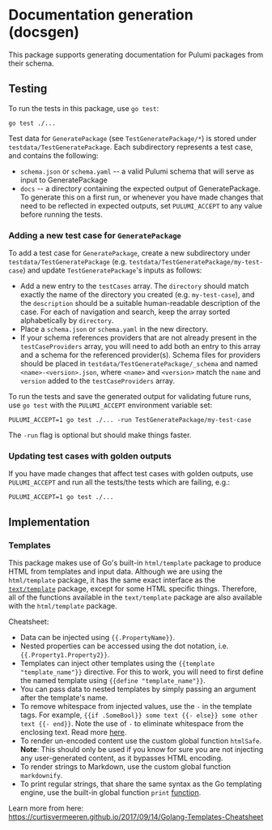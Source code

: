 # Documentation generation (docsgen)

This package supports generating documentation for Pulumi packages from their
schema.

## Testing

To run the tests in this package, use `go test`:

```
go test ./...
```

Test data for `GeneratePackage` (see `TestGeneratePackage/*`) is stored under
`testdata/TestGeneratePackage`. Each subdirectory represents a test case, and
contains the following:

* `schema.json` or `schema.yaml` -- a valid Pulumi schema that will serve as
  input to GeneratePackage
* `docs` -- a directory containing the expected output of GeneratePackage. To
  generate this on a first run, or whenever you have made changes that need to
  be reflected in expected outputs, set `PULUMI_ACCEPT` to any value before
  running the tests.

### Adding a new test case for `GeneratePackage`

To add a test case for `GeneratePackage`, create a new subdirectory under
`testdata/TestGeneratePackage` (e.g.
`testdata/TestGeneratePackage/my-test-case`) and update `TestGeneratePackage`'s
inputs as follows:

* Add a new entry to the `testCases` array. The `directory` should match exactly
  the name of the directory you created (e.g. `my-test-case`), and the
  `description` should be a suitable human-readable description of the case. For
  each of navigation and search, keep the array sorted alphabetically by
  `directory`.
* Place a `schema.json` or `schema.yaml` in the new directory.
* If your schema references providers that are not already present in the
  `testCaseProviders` array, you will need to add both an entry to this array
  and a schema for the referenced provider(s). Schema files for providers should
  be placed in `testdata/TestGeneratePackage/_schema` and named
  `<name>-<version>.json`, where `<name>` and `<version>` match the `name` and
  `version` added to the `testCaseProviders` array.

To run the tests and save the generated output for validating future runs, use
`go test` with the `PULUMI_ACCEPT` environment variable set:

```
PULUMI_ACCEPT=1 go test ./... -run TestGeneratePackage/my-test-case
```

The `-run` flag is optional but should make things faster.

### Updating test cases with golden outputs

If you have made changes that affect test cases with golden outputs, use
`PULUMI_ACCEPT` and run all the tests/the tests which are failing, e.g.:

```
PULUMI_ACCEPT=1 go test ./...
```

## Implementation

### Templates

This package makes use of Go's built-in `html/template` package to produce HTML
from templates and input data. Although we are using the `html/template`
package, it has the same exact interface as the
[`text/template`](https://golang.org/pkg/text/template) package, except for some
HTML specific things. Therefore, all of the functions available in the
`text/template` package are also available with the `html/template` package.

Cheatsheet:

* Data can be injected using `{{.PropertyName}}`.
* Nested properties can be accessed using the dot notation, i.e.
  `{{.Property1.Property2}}`.
* Templates can inject other templates using the `{{template "template_name"}}`
  directive. For this to work, you will need to first define the named template
  using `{{define "template_name"}}`.
* You can pass data to nested templates by simply passing an argument after the
  template's name.
* To remove whitespace from injected values, use the `-` in the template tags.
  For example, `{{if .SomeBool}} some text {{- else}} some other text {{-
  end}}`. Note the use of `-` to eliminate whitespace from the enclosing text.
  Read more [here](https://golang.org/pkg/text/template/#hdr-Text_and_spaces).
* To render un-encoded content use the custom global function `htmlSafe`.
  **Note**: This should only be used if you know for sure you are not injecting
  any user-generated content, as it bypasses HTML encoding.
* To render strings to Markdown, use the custom global function `markdownify`.
* To print regular strings, that share the same syntax as the Go templating
  engine, use the built-in global function `print`
  [function](https://golang.org/pkg/text/template/#hdr-Functions).

Learn more from here:
https://curtisvermeeren.github.io/2017/09/14/Golang-Templates-Cheatsheet
